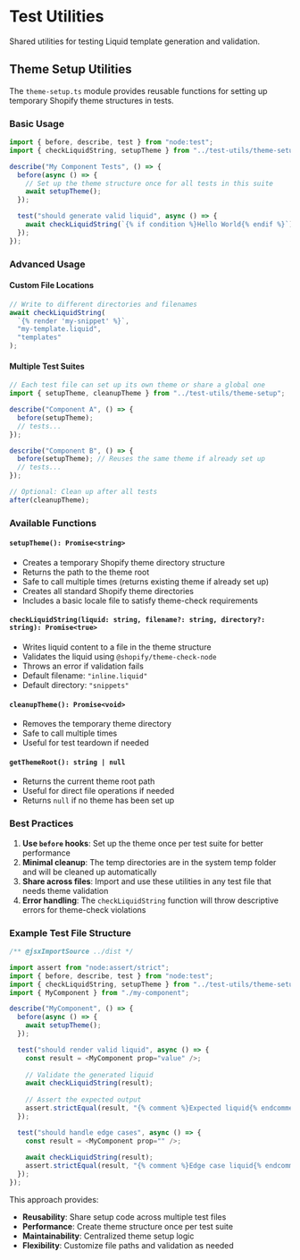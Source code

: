 # Test Utilities

Shared utilities for testing Liquid template generation and validation.

## Theme Setup Utilities

The `theme-setup.ts` module provides reusable functions for setting up temporary Shopify theme structures in tests.

### Basic Usage

```typescript
import { before, describe, test } from "node:test";
import { checkLiquidString, setupTheme } from "../test-utils/theme-setup";

describe("My Component Tests", () => {
  before(async () => {
    // Set up the theme structure once for all tests in this suite
    await setupTheme();
  });

  test("should generate valid liquid", async () => {
    await checkLiquidString(`{% if condition %}Hello World{% endif %}`);
  });
});
```

### Advanced Usage

#### Custom File Locations

```typescript
// Write to different directories and filenames
await checkLiquidString(
  `{% render 'my-snippet' %}`,
  "my-template.liquid",
  "templates"
);
```

#### Multiple Test Suites

```typescript
// Each test file can set up its own theme or share a global one
import { setupTheme, cleanupTheme } from "../test-utils/theme-setup";

describe("Component A", () => {
  before(setupTheme);
  // tests...
});

describe("Component B", () => {
  before(setupTheme); // Reuses the same theme if already set up
  // tests...
});

// Optional: Clean up after all tests
after(cleanupTheme);
```

### Available Functions

#### `setupTheme(): Promise<string>`
- Creates a temporary Shopify theme directory structure
- Returns the path to the theme root
- Safe to call multiple times (returns existing theme if already set up)
- Creates all standard Shopify theme directories
- Includes a basic locale file to satisfy theme-check requirements

#### `checkLiquidString(liquid: string, filename?: string, directory?: string): Promise<true>`
- Writes liquid content to a file in the theme structure
- Validates the liquid using `@shopify/theme-check-node`
- Throws an error if validation fails
- Default filename: `"inline.liquid"`
- Default directory: `"snippets"`

#### `cleanupTheme(): Promise<void>`
- Removes the temporary theme directory
- Safe to call multiple times
- Useful for test teardown if needed

#### `getThemeRoot(): string | null`
- Returns the current theme root path
- Useful for direct file operations if needed
- Returns `null` if no theme has been set up

### Best Practices

1. **Use `before` hooks**: Set up the theme once per test suite for better performance
2. **Minimal cleanup**: The temp directories are in the system temp folder and will be cleaned up automatically
3. **Share across files**: Import and use these utilities in any test file that needs theme validation
4. **Error handling**: The `checkLiquidString` function will throw descriptive errors for theme-check violations

### Example Test File Structure

```typescript
/** @jsxImportSource ../dist */

import assert from "node:assert/strict";
import { before, describe, test } from "node:test";
import { checkLiquidString, setupTheme } from "../test-utils/theme-setup";
import { MyComponent } from "./my-component";

describe("MyComponent", () => {
  before(async () => {
    await setupTheme();
  });

  test("should render valid liquid", async () => {
    const result = <MyComponent prop="value" />;
    
    // Validate the generated liquid
    await checkLiquidString(result);
    
    // Assert the expected output
    assert.strictEqual(result, "{% comment %}Expected liquid{% endcomment %}");
  });

  test("should handle edge cases", async () => {
    const result = <MyComponent prop="" />;
    
    await checkLiquidString(result);
    assert.strictEqual(result, "{% comment %}Edge case liquid{% endcomment %}");
  });
});
```

This approach provides:
- **Reusability**: Share setup code across multiple test files
- **Performance**: Create theme structure once per test suite
- **Maintainability**: Centralized theme setup logic
- **Flexibility**: Customize file paths and validation as needed
